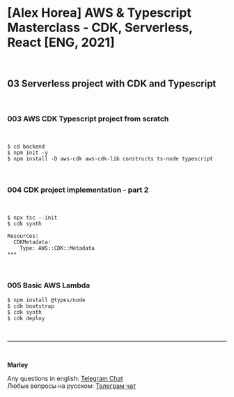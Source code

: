 # [Alex Horea] AWS &amp; Typescript Masterclass - CDK, Serverless, React [ENG, 2021]

<br/>

## 03 Serverless project with CDK and Typescript

<br/>

### 003 AWS CDK Typescript project from scratch

<br/>

    $ cd backend
    $ npm init -y
    $ npm install -D aws-cdk aws-cdk-lib constructs ts-node typescript

<br/>

### 004 CDK project implementation - part 2

<br/>

    $ npx tsc --init
    $ cdk synth

```
Resources:
  CDKMetadata:
    Type: AWS::CDK::Metadata
***
```

<br/>

### 005 Basic AWS Lambda

    $ npm install @types/node
    $ cdk bootstrap
    $ cdk synth
    $ cdk deploy

<br/>

---

<br/>

**Marley**

Any questions in english: <a href="https://jsdev.org/chat/">Telegram Chat</a>  
Любые вопросы на русском: <a href="https://jsdev.ru/chat/">Телеграм чат</a>
